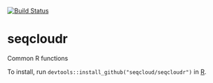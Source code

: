 [![Build Status](https://travis-ci.org/seqcloud/seqcloudr.svg?branch=master)](https://travis-ci.org/seqcloud/seqcloudr)

# seqcloudr
Common R functions

To install, run `devtools::install_github("seqcloud/seqcloudr")` in [R](https://www.r-project.org).
